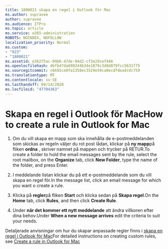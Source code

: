 ```yaml
---
title: 1800021 skapa en regel i Outlook för Mac
ms.author: supravee
author: supravee
ms.audience: ITPro
ms.topic: article
ms.service: o365-administration
ROBOTS: NOINDEX, NOFOLLOW
localization_priority: Normal
ms.custom:
- "923"
- "1800021"
ms.assetid: e3b275ac-09b6-47de-94d2-cf3e29cef446
ms.openlocfilehash: dbfb47da690244b34e1879c3d8d879fcc5631f75
ms.sourcegitcommit: c6692ce0fa1358ec3529e59ca0ecdfdea4cdc759
ms.translationtype: MT
ms.contentlocale: sv-SE
ms.lasthandoff: 09/14/2020
ms.locfileid: "47704363"
---
```

# <a name="how-to-create-a-rule-in-outlook-for-mac"></a><span data-ttu-id="d19ee-102">Skapa en regel i Outlook för Mac</span><span class="sxs-lookup"><span data-stu-id="d19ee-102">How to create a rule in Outlook for Mac</span></span>

1. <span data-ttu-id="d19ee-103">Om du vill skapa en mapp som ska innehålla de e-postmeddelanden som skickas av regeln väljer du rot post lådan, klickar på **ny mapp**på fliken **ordna** , skriver namnet på mappen och trycker på RETUR.</span><span class="sxs-lookup"><span data-stu-id="d19ee-103">To create a folder to hold the email messages sent by the rule, select the root mailbox, on the **Organize** tab, click **New Folder**, type the name of the folder, and press Enter.</span></span>

2. <span data-ttu-id="d19ee-104">I meddelande listan klickar du på ett e-postmeddelande som du vill skapa en regel för.</span><span class="sxs-lookup"><span data-stu-id="d19ee-104">In the message list, click an email message for which you want o create a rule.</span></span>

3. <span data-ttu-id="d19ee-105">Klicka på **regler**på fliken **Start** och klicka sedan på **Skapa regel**.</span><span class="sxs-lookup"><span data-stu-id="d19ee-105">On the **Home** tab, click **Rules**, and then click **Create Rule**.</span></span>

4. <span data-ttu-id="d19ee-106">Under **när det kommer ett nytt meddelande** att ändra villkoren efter dina behov.</span><span class="sxs-lookup"><span data-stu-id="d19ee-106">Under **When a new message arrives** edit the criteria to suit your needs.</span></span> 

<span data-ttu-id="d19ee-107">Detaljerade anvisningar om hur du skapar anpassade regler finns i [skapa en regel i Outlook för Mac](https://aka.ms/AA1uy0v)</span><span class="sxs-lookup"><span data-stu-id="d19ee-107">For detailed instructions on creating custom rules, see [Create a rule in Outlook for Mac](https://aka.ms/AA1uy0v)</span></span>
  